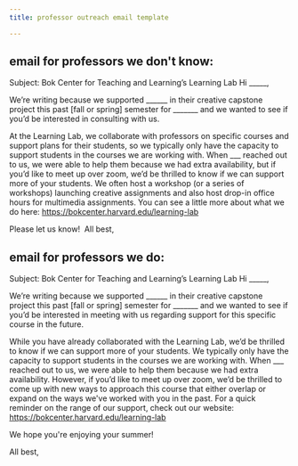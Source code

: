 ```yaml
---
title: professor outreach email template

---
```


## email for professors we don't know:

Subject: Bok Center for Teaching and Learning’s Learning Lab
Hi _____,

We’re writing because we supported ______ in their creative capstone project this past [fall or spring] semester for _______ and we wanted to see if you’d be interested in consulting with us.

At the Learning Lab, we collaborate with professors on specific courses and support plans for their students, so we typically only have the capacity to support students in the courses we are working with. When ___ reached out to us, we were able to help them because we had extra availability, but if you’d like to meet up over zoom, we’d be thrilled to know if we can support more of your students. We often host a workshop (or a series of workshops) launching creative assignments and also host drop-in office hours for multimedia assignments. You can see a little more about what we do here: https://bokcenter.harvard.edu/learning-lab

Please let us know! 
All best,


## email for professors we do: 


Subject: Bok Center for Teaching and Learning’s Learning Lab
Hi _____,

We’re writing because we supported ______ in their creative capstone project this past [fall or spring] semester for _______ and we wanted to see if you’d be interested in meeting with us regarding support for this specific course in the future.

While you have already collaborated with the Learning Lab, we’d be thrilled to know if we can support more of your students. We typically only have the capacity to support students in the courses we are working with. When ___ reached out to us, we were able to help them because we had extra availability. However, if you’d like to meet up over zoom, we’d be thrilled to come up with new ways to approach this course that either overlap or expand on the ways we've worked with you in the past. For a quick reminder on the range of our support, check out our website: https://bokcenter.harvard.edu/learning-lab

We hope you're enjoying your summer!

All best,